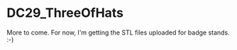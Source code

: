 # DC29_ThreeOfHats

More to come. For now, I'm getting the STL files uploaded for badge stands. :-)
